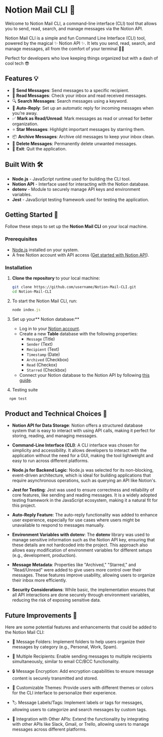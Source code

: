 # Notion Mail CLI 💌

Welcome to Notion Mail CLI, a command-line interface (CLI) tool that allows you to send, read, search, and manage messages via the Notion API. 

Notion Mail CLI is a simple and fun Command Line Interface (CLI) tool, powered by the magical ✨ Notion API ✨. It lets you send, read, search, and manage messages, all from the comfort of your terminal 📨💌

Perfect for developers who love keeping things organized but with a dash of cool tech 😎

## Features 💡

- 📝 **Send Messages**: Send messages to a specific recipient.
- 📖 **Read Messages**: Check your inbox and read received messages.
- 🔍 **Search Messages**: Search messages using a keyword.
- 🤖 **Auto-Reply**: Set up an automatic reply for incoming messages when you’re away.
- ✅ **Mark as Read/Unread**: Mark messages as read or unread for better organization.
- ⭐️ **Star Messages**: Highlight important messages by starring them.
- 📦 **Archive Messages**: Archive old messages to keep your inbox clean.
- 🚮 **Delete Messages**: Permanently delete unwanted messages.
- 👋 **Exit**: Quit the application.

## Built With 🛠️

- **Node.js** - JavaScript runtime used for building the CLI tool.
- **Notion API** - Interface used for interacting with the Notion database.
- **dotenv** - Module to securely manage API keys and environment variables.
- **Jest** - JavaScript testing framework used for testing the application.

## Getting Started 🚀

Follow these steps to set up the **Notion Mail CLI** on your local machine.

### Prerequisites

- [Node.js](https://nodejs.org/en/download/) installed on your system.
- A free Notion account with API access ([Get started with Notion API](https://developers.notion.com/docs/getting-started)).

### Installation

1. **Clone the repository** to your local machine:
   ```bash
   git clone https://github.com/username/Notion-Mail-CLI.git
   cd Notion-Mail-CLI
   
2. To start the Notion Mail CLI, run:
   ```javascript
   node index.js 
   ```
   
3. Set up your** Notion database:**
   - Log in to your [Notion account](https://www.notion.so/).
   - Create a new **Table** database with the following properties:
     - `Message` (Title)
     - `Sender` (Text)
     - `Recipient` (Text)
     - `Timestamp` (Date)
     - `Archived` (Checkbox)
     - `Read` (Checkox)
     - `Starred` (Checkbox)
   - Connect your Notion database to the Notion API by following [this guide](https://developers.notion.com/docs/create-a-notion-integration#getting-started).
  
4. Testing suite
 ```javascript
   npm test 
   ```

## Product and Technical Choices 🤔

- **Notion API for Data Storage**: Notion offers a structured database system that is easy to interact with using API calls, making it perfect for storing, reading, and managing messages.

- **Command-Line Interface (CLI)**: A CLI interface was chosen for simplicity and accessibility. It allows developers to interact with the application without the need for a GUI, making the tool lightweight and easy to run across different platforms.

- **Node.js for Backend Logic**: Node.js was selected for its non-blocking, event-driven architecture, which is ideal for building applications that require asynchronous operations, such as querying an API like Notion's.

- **Jest for Testing**: Jest was used to ensure correctness and reliability of core features, like sending and reading messages. It is a widely adopted testing framework in the JavaScript ecosystem, making it a natural fit for this project.

- **Auto-Reply Feature**: The auto-reply functionality was added to enhance user experience, especially for use cases where users might be unavailable to respond to messages manually.

- **Environment Variables with dotenv**: The **dotenv** library was used to manage sensitive information such as the Notion API key, ensuring that these details are not hardcoded into the project. This approach also allows easy modification of environment variables for different setups (e.g., development, production).

- **Message Metadata**: Properties like "Archived," "Starred," and "Read/Unread" were added to give users more control over their messages. These features improve usability, allowing users to organize their inbox more efficiently.

- **Security Considerations**: While basic, the implementation ensures that all API interactions are done securely through environment variables, reducing the risk of exposing sensitive data.


##  Future Improvements 🎨
Here are some potential features and enhancements that could be added to the Notion Mail CLI:

- 📂 Message Folders: Implement folders to help users organize their messages by category (e.g., Personal, Work, Spam).

- 👥 Multiple Recipients: Enable sending messages to multiple recipients simultaneously, similar to email CC/BCC functionality.

- 🔒 Message Encryption: Add encryption capabilities to ensure message content is securely transmitted and stored.

- 🎨 Customizable Themes: Provide users with different themes or colors for the CLI interface to personalize their experience.

- 🏷️ Message Labels/Tags: Implement labels or tags for messages, allowing users to categorize and search messages by custom tags.

- 🔗 Integration with Other APIs: Extend the functionality by integrating with other APIs like Slack, Gmail, or Trello, allowing users to manage messages across different platforms.



